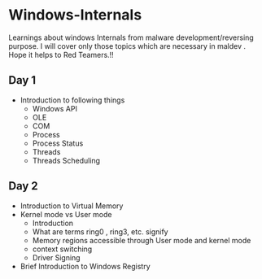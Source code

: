 # Windows-Internals
Learnings about windows Internals from malware development/reversing purpose. 
I will cover only those topics which are necessary in maldev . Hope it helps to Red Teamers.!!

## Day 1
- Introduction to following things
  - Windows API
  - OLE
  - COM
  - Process
  - Process Status
  - Threads
  - Threads Scheduling
 
## Day 2
- Introduction to Virtual Memory
- Kernel mode vs User mode
  - Introduction
  - What are terms ring0 , ring3, etc. signify
  - Memory regions accessible through User mode and kernel mode
  - context switching
  - Driver Signing
- Brief Introduction to Windows Registry
